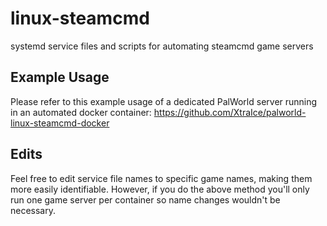# linux-steamcmd
systemd service files and scripts for automating steamcmd game servers

## Example Usage
Please refer to this example usage of a dedicated PalWorld server running in an automated docker container: https://github.com/XtraIce/palworld-linux-steamcmd-docker

## Edits
Feel free to edit service file names to specific game names, making them more easily identifiable. 
However, if you do the above method you'll only run one game server per container so name changes wouldn't be necessary.
